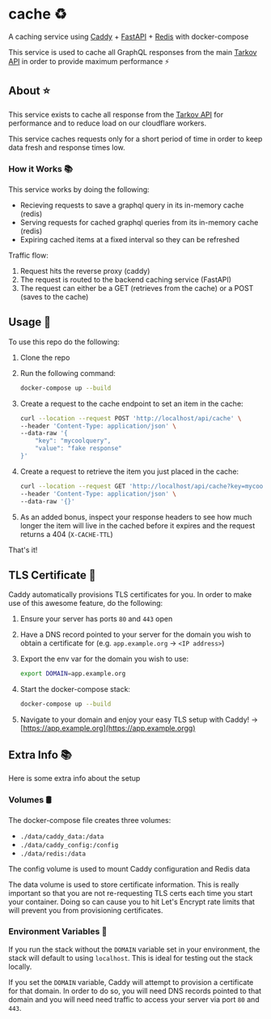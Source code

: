 # cache ♻️

A caching service using [Caddy](https://caddyserver.com/) + [FastAPI](https://fastapi.tiangolo.com/) + [Redis](https://redis.io/) with docker-compose

This service is used to cache all GraphQL responses from the main [Tarkov API](https://github.com/the-hideout/tarkov-api) in order to provide maximum performance ⚡

## About ⭐

This service exists to cache all response from the [Tarkov API](https://github.com/the-hideout/tarkov-api) for performance and to reduce load on our cloudflare workers.

This service caches requests only for a short period of time in order to keep data fresh and response times low.

### How it Works 📚

This service works by doing the following:

- Recieving requests to save a graphql query in its in-memory cache (redis)
- Serving requests for cached graphql queries from its in-memory cache (redis)
- Expiring cached items at a fixed interval so they can be refreshed

Traffic flow:

1. Request hits the reverse proxy (caddy)
2. The request is routed to the backend caching service (FastAPI)
3. The request can either be a GET (retrieves from the cache) or a POST (saves to the cache)

## Usage 🔨

To use this repo do the following:

1. Clone the repo
2. Run the following command:

    ```bash
    docker-compose up --build
    ```

3. Create a request to the cache endpoint to set an item in the cache:

    ```bash
    curl --location --request POST 'http://localhost/api/cache' \
    --header 'Content-Type: application/json' \
    --data-raw '{
        "key": "mycoolquery",
        "value": "fake response"
    }'
    ```

4. Create a request to retrieve the item you just placed in the cache:

    ```bash
    curl --location --request GET 'http://localhost/api/cache?key=mycoolquery' \
    --header 'Content-Type: application/json' \
    --data-raw '{}'
    ```

5. As an added bonus, inspect your response headers to see how much longer the item will live in the cached before it expires and the request returns a 404 (`X-CACHE-TTL`)

That's it!

## TLS Certificate 🔐

Caddy automatically provisions TLS certificates for you. In order to make use of this awesome feature, do the following:

1. Ensure your server has ports `80` and `443` open
1. Have a DNS record pointed to your server for the domain you wish to obtain a certificate for (e.g. `app.example.org` -> `<IP address>`)
1. Export the env var for the domain you wish to use:

    ```bash
    export DOMAIN=app.example.org
    ```

1. Start the docker-compose stack:

   ```bash
   docker-compose up --build
   ```

1. Navigate to your domain and enjoy your easy TLS setup with Caddy! -> [https://app.example.org](https://app.example.orgg)

## Extra Info 📚

Here is some extra info about the setup

### Volumes 🛢️

The docker-compose file creates three volumes:

- `./data/caddy_data:/data`
- `./data/caddy_config:/config`
- `./data/redis:/data`

The config volume is used to mount Caddy configuration and Redis data

The data volume is used to store certificate information. This is really important so that you are not re-requesting TLS certs each time you start your container. Doing so can cause you to hit Let's Encrypt rate limits that will prevent you from provisioning certificates.

### Environment Variables 📝

If you run the stack without the `DOMAIN` variable set in your environment, the stack will default to using `localhost`. This is ideal for testing out the stack locally.

If you set the `DOMAIN` variable, Caddy will attempt to provision a certificate for that domain. In order to do so, you will need DNS records pointed to that domain and you will need need traffic to access your server via port `80` and `443`.
